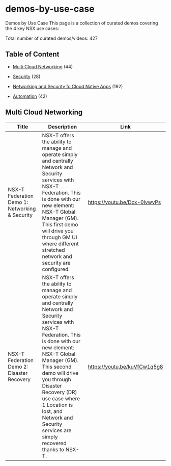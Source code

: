 # demos-by-use-case
Demos by Use Case
This page is a collection of curated demos covering the 4 key NSX use cases:

Total number of curated demos/videos: 427

## Table of Content

* [Multi Cloud Networking](#multi-cloud-networking) (44)

* [Security](#security) (28)

* [Networking and Security fo Cloud Native Apps](#cloud-native) (192)

* [Automation](#automation) (42)

## Multi Cloud Networking
Title | Description | Link
---|---|---
NSX-T Federation Demo 1: Networking & Security  | NSX-T offers the ability to manage and operate simply and centrally Network and Security services with NSX-T Federation. This is done with our new element: NSX-T Global Manager (GM). This first demo will drive you through GM UI where different stretched network and security are configured.| https://youtu.be/Dcx-0lvwvPs
NSX-T Federation Demo 2: Disaster Recovery  |NSX-T offers the ability to manage and operate simply and centrally Network and Security services with NSX-T Federation. This is done with our new element: NSX-T Global Manager (GM). This second demo will drive you through Disaster Recovery (DR) use case where 1 Location is lost, and Network and Security services are simply recovered thanks to NSX-T.| https://youtu.be/kuVfCw1q5g8

